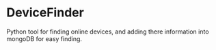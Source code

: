 # DeviceFinder
Python tool for finding online devices, and adding there information into mongoDB for easy finding.
